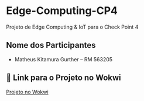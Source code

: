 # Edge-Computing-CP4

Projeto de Edge Computing & IoT para o Check Point 4

## Nome dos Participantes
- Matheus Kitamura Gurther – RM 563205

## 🔗 Link para o Projeto no Wokwi

[Projeto no Wokwi](https://wokwi.com/projects/441097422384179201)

